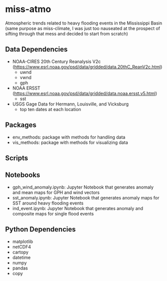 
# miss-atmo
Atmospheric trends related to heavy flooding events in the Mississippi Basin (same purpose as miss-climate, I was just too nauseated at the prospect of sifting through that mess and decided to start from scratch)

## Data Dependencies
- NOAA-CIRES 20th Century Reanalysis V2c (https://www.esrl.noaa.gov/psd/data/gridded/data.20thC_ReanV2c.html)
	- uwnd
	- vwnd
	- gph 
- NOAA ERSST (https://www.esrl.noaa.gov/psd/data/gridded/data.noaa.ersst.v5.html)
    - sst 
- USGS Gage Data for Hermann, Louisville, and Vicksburg 
	- top ten dates at each location 

## Packages
- env_methods: package with methods for handling data 
- vis_methods: package with methods for visualizing data 

## Scripts

## Notebooks
- gph_wind_anomaly.ipynb: Jupyter Notebook that generates anomaly and mean maps for GPH and wind vectors 
- sst_anomaly.ipynb: Jupyter Notebook that generates anomaly maps for SST around heavy flooding events 
- ind_event.ipynb: Jupyter Notebook that generates anomaly and composite maps for single flood events 

## Python Dependencies
- matplotlib 
- netCDF4
- cartopy 
- datetime 
- numpy 
- pandas 
- copy